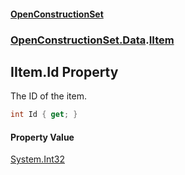 #### [OpenConstructionSet](index.md 'index')
### [OpenConstructionSet.Data](index.md#OpenConstructionSet_Data 'OpenConstructionSet.Data').[IItem](1xw59+1PxAxgqAyD92DMNg.md 'OpenConstructionSet.Data.IItem')
## IItem.Id Property
The ID of the item.  
```csharp
int Id { get; }
```
#### Property Value
[System.Int32](https://docs.microsoft.com/en-us/dotnet/api/System.Int32 'System.Int32')
